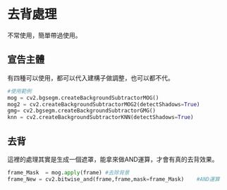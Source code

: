 # 去背處理

不常使用，簡單帶過使用。

## 宣告主體

有四種可以使用，都可以代入建構子做調整，也可以都不代。

```python
#使用範例
mog = cv2.bgsegm.createBackgroundSubtractorMOG()
mog2 = cv2.createBackgroundSubtractorMOG2(detectShadows=True)
gmg= cv2.bgsegm.createBackgroundSubtractorGMG()
knn = cv2.createBackgroundSubtractorKNN(detectShadows=True)
```

## 去背

這裡的處理其實是生成一個遮罩，能拿來做AND運算，才會有真的去背效果。

```python
frame_Mask  = mog.apply(frame) #去除背景
frame_New = cv2.bitwise_and(frame,frame,mask=frame_Mask)    #AND運算
```